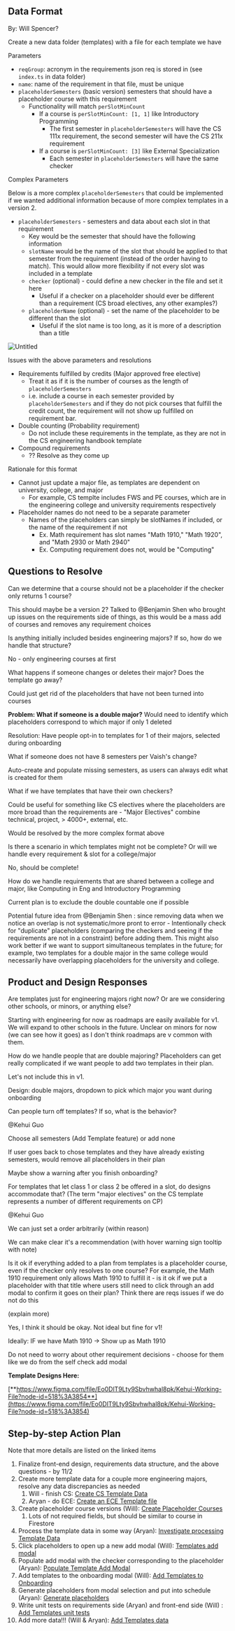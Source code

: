 [](../src/components/Course/Placeholder.vue)
[](../src/requirements/data/templates/)

## Data Format

By: Will Spencer?

Create a new data folder (templates) with a file for each template we have

Parameters

- `reqGroup`: acronym in the requirements json req is stored in (see `index.ts` in data folder)
- `name`: name of the requirement in that file, must be unique
- `placeholderSemesters` (basic version) semesters that should have a placeholder course with this requirement
  - Functionality will match `perSlotMinCount`
    - If a course is `perSlotMinCount: [1, 1]` like Introductory Programming
      - The first semester in `placeholderSemesters` will have the CS 111x requirement, the second semester will have the CS 211x requirement
    - If a course is `perSlotMinCount: [3]` like External Specialization
      - Each semester in `placeholderSemesters` will have the same checker

Complex Parameters

Below is a more complex `placeholderSemesters` that could be implemented if we wanted additional information because of more complex templates in a version 2.

- `placeholderSemesters` - semesters and data about each slot in that requirement
  - Key would be the semester that should have the following information
  - `slotName` would be the name of the slot that should be applied to that semester from the requirement (instead of the order having to match). This would allow more flexibility if not every slot was included in a template
  - `checker` (optional) - could define a new checker in the file and set it here
    - Useful if a checker on a placeholder should ever be different than a requirement (CS broad electives, any other examples?)
  - `placeholderName` (optional) - set the name of the placeholder to be different than the slot
    - Useful if the slot name is too long, as it is more of a description than a title

![Untitled](./images/template-structure.png)

Issues with the above parameters and resolutions

- Requirements fulfilled by credits (Major approved free elective)
  - Treat it as if it is the number of courses as the length of `placeholderSemesters`
  - i.e. include a course in each semester provided by `placeholderSemesters` and if they do not pick courses that fulfill the credit count, the requirement will not show up fulfilled on requirement bar.
- Double counting (Probability requirement)
  - Do not include these requirements in the template, as they are not in the CS engineering handbook template
- Compound requirements
  - ?? Resolve as they come up

Rationale for this format

- Cannot just update a major file, as templates are dependent on university, college, and major
  - For example, CS templte includes FWS and PE courses, which are in the engineering college and university requirements respectively
- Placeholder names do not need to be a separate parameter
  - Names of the placeholders can simply be slotNames if included, or the name of the requirement if not
    - Ex. Math requirement has slot names "Math 1910," "Math 1920", and "Math 2930 or Math 2940"
    - Ex. Computing requirement does not, would be "Computing"

## Questions to Resolve

Can we determine that a course should not be a placeholder if the checker only returns 1 course?

This should maybe be a version 2? Talked to @Benjamin Shen who brought up issues on the requirements side of things, as this would be a mass add of courses and removes any requirement choices

Is anything initially included besides engineering majors? If so, how do we handle that structure?

No - only engineering courses at first

What happens if someone changes or deletes their major? Does the template go away?

Could just get rid of the placeholders that have not been turned into courses

**Problem: What if someone is a double major?** Would need to identify which placeholders correspond to which major if only 1 deleted

Resolution: Have people opt-in to templates for 1 of their majors, selected during onboarding

What if someone does not have 8 semesters per Vaish's change?

Auto-create and populate missing semesters, as users can always edit what is created for them

What if we have templates that have their own checkers?

Could be useful for something like CS electives where the placeholders are more broad than the requirements are - "Major Electives" combine technical, project, > 4000+, external, etc.

Would be resolved by the more complex format above

Is there a scenario in which templates might not be complete? Or will we handle every requirement & slot for a college/major

No, should be complete!

How do we handle requirements that are shared between a college and major, like Computing in Eng and Introductory Programming

Current plan is to exclude the double countable one if possible

Potential future idea from @Benjamin Shen : since removing data when we notice an overlap is not systematic/more pront to error - Intentionally check for "duplicate" placeholders (comparing the checkers and seeing if the requirements are not in a constraint) before adding them. This might also work better if we want to support simultaneous templates in the future; for example, two templates for a double major in the same college would necessarily have overlapping placeholders for the university and college.

## Product and Design Responses

Are templates just for engineering majors right now? Or are we considering other schools, or minors, or anything else?

Starting with engineering for now as roadmaps are easily available for v1. We will expand to other schools in the future. Unclear on minors for now (we can see how it goes) as I don't think roadmaps are v common with them.

How do we handle people that are double majoring? Placeholders can get really complicated if we want people to add two templates in their plan.

Let's not include this in v1.

Design: double majors, dropdown to pick which major you want during onboarding

Can people turn off templates? If so, what is the behavior?

@Kehui Guo

Choose all semesters (Add Template feature) or add none

If user goes back to chose templates and they have already existing semesters, would remove all placeholders in their plan

Maybe show a warning after you finish onboarding?

For templates that let class 1 or class 2 be offered in a slot, do designs accommodate that? (The term "major electives" on the CS template represents a number of different requirements on CP)

@Kehui Guo

We can just set a order arbitrarily (within reason)

We can make clear it's a recommendation (with hover warning sign tooltip with note)

Is it ok if everything added to a plan from templates is a placeholder course, even if the checker only resolves to one course? For example, the Math 1910 requirement only allows Math 1910 to fulfill it - is it ok if we put a placeholder with that title where users still need to click through an add modal to confirm it goes on their plan? Think there are reqs issues if we do not do this

(explain more)

Yes, I think it should be okay. Not ideal but fine for v1!

Ideally: IF we have Math 1910 → Show up as Math 1910

Do not need to worry about other requirement decisions - choose for them like we do from the self check add modal

**Template Designs Here:**

[**https://www.figma.com/file/Eo0DlT9Lty9Sbvhwhal8pk/Kehui-Working-File?node-id=518%3A3854**](https://www.figma.com/file/Eo0DlT9Lty9Sbvhwhal8pk/Kehui-Working-File?node-id=518%3A3854)

## Step-by-step Action Plan

Note that more details are listed on the linked items

1. Finalize front-end design, requirements data structure, and the above questions - by 11/2
2. Create more template data for a couple more engineering majors, resolve any data discrepancies as needed
   1. Will - finish CS: [Create CS Template Data](https://www.notion.so/Create-CS-Template-Data-668f8dfbde56456ebae718b6e07635e4)
   2. Aryan - do ECE: [Create an ECE Template file](https://www.notion.so/Create-an-ECE-Template-file-1cdd5298455b4968a709f6a947f5656c)
3. Create placeholder course versions (Will): [Create Placeholder Courses](https://www.notion.so/Create-Placeholder-Courses-1455168eb411449d95e42269461479fe)
   1. Lots of not required fields, but should be similar to course in Firestore
4. Process the template data in some way (Aryan): [Investigate processing Template Data](https://www.notion.so/Investigate-processing-Template-Data-05fb0bd2c499482399a89015624fc3e6)
5. Click placeholders to open up a new add modal (Will): [Templates add modal](https://www.notion.so/Templates-add-modal-6bf6a2cb928047db89bc029644190264)
6. Populate add modal with the checker corresponding to the placeholder (Aryan): [Populate Template Add Modal](https://www.notion.so/Populate-Template-Add-Modal-fc96bb1293ac4dc4aa68fb7725b39753)
7. Add templates to the onboarding modal (Will): [Add Templates to Onboarding](https://www.notion.so/Add-Templates-to-Onboarding-7cd76af4129849feac1b8a60cd67f597)
8. Generate placeholders from modal selection and put into schedule (Aryan): [Generate placeholders](https://www.notion.so/Generate-placeholders-270337fd71db47bc87061110d0c6708e)
9. Write unit tests on requirements side (Aryan) and front-end side (Will) : [Add Templates unit tests](https://www.notion.so/Add-Templates-unit-tests-426bbbc8a48b4efd8fb2d86a8a600c2f)
10. Add more data!!! (Will & Aryan): [Add Templates data](https://www.notion.so/Add-Templates-data-99d48fdbf4f6413e830519f9a7423916)
